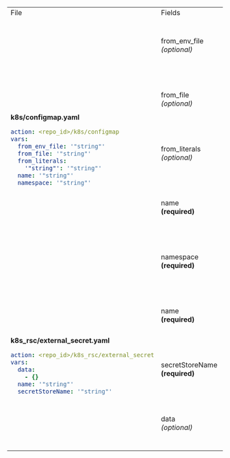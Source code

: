 <head>
<style>
    table {
            background: transparent;
    }
</style>
</head>
<body>
<table>
<tr>
<td> File </td> <td> Fields </td><td>Description</td>
</tr>
<tr>
<td rowspan="5">
<b>k8s/configmap.yaml</b>

```yaml
action: <repo_id>/k8s/configmap
vars:
  from_env_file: '"string"'
  from_file: '"string"'
  from_literals:
    '"string"': '"string"'
  name: '"string"'
  namespace: '"string"'
```

</td>
<td>from_env_file<br/><i>(optional)</i></td>
<td>Lorem ipsum dolor sit amet, consectetur adipiscing elit.</td>
</tr>
<tr>
<td>from_file<br/><i>(optional)</i></td>
<td>Lorem ipsum dolor sit amet, consectetur adipiscing elit.</td>
</tr>
<tr>
<td>from_literals<br/><i>(optional)</i></td>
<td>Lorem ipsum dolor sit amet, consectetur adipiscing elit.</td>
</tr>
<tr>
<td>name<br/><b>(required)</b></td>
<td>Lorem ipsum dolor sit amet, consectetur adipiscing elit.</td>
</tr>
<tr>
<td>namespace<br/><b>(required)</b></td>
<td>Lorem ipsum dolor sit amet, consectetur adipiscing elit.</td>
</tr>
<tr>
<td rowspan="3">
<b>k8s_rsc/external_secret.yaml</b>

```yaml
action: <repo_id>/k8s_rsc/external_secret
vars:
  data:
    - {}
  name: '"string"'
  secretStoreName: '"string"'
```

</td>
<td>name<br/><b>(required)</b></td>
<td>Lorem ipsum dolor sit amet, consectetur adipiscing elit.</td>
</tr>
<tr>
<td>secretStoreName<br/><b>(required)</b></td>
<td>Lorem ipsum dolor sit amet, consectetur adipiscing elit.</td>
</tr>
<tr>
<td>data<br/><i>(optional)</i></td>
<td>Lorem ipsum dolor sit amet, consectetur adipiscing elit.</td>
</tr>
</body>
